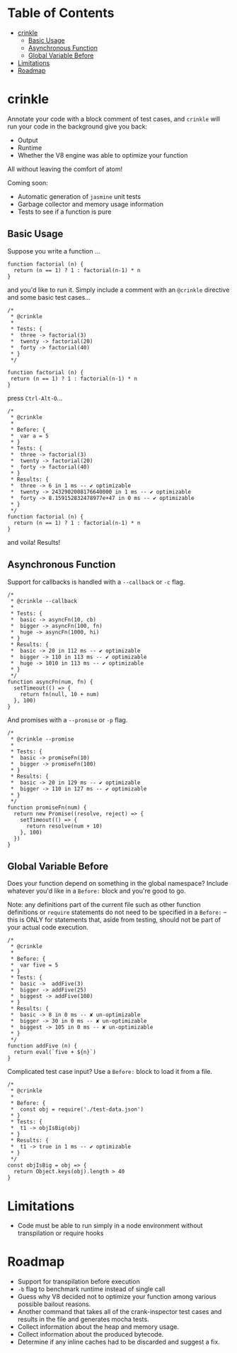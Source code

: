 # Table of Contents

- [crinkle](#crinkle)
  * [Basic Usage](#basic-usage)
  * [Asynchronous Function](#asynchronous-function)
  * [Global Variable Before](#global-variable-before)
- [Limitations](#limitations)
- [Roadmap](#roadmap)

# crinkle

Annotate your code with a block comment of test cases, and `crinkle`
will run your code in the background give you back:
* Output
* Runtime
* Whether the V8 engine was able to optimize your function

All without leaving the comfort of atom!

Coming soon:
* Automatic generation of `jasmine` unit tests
* Garbage collector and memory usage information
* Tests to see if a function is pure

## Basic Usage

Suppose you write a function ...

```
function factorial (n) {
  return (n == 1) ? 1 : factorial(n-1) * n
}
```

and you'd like to run it. Simply include a comment with an `@crinkle` directive
and some basic test cases...

```
/*
 * @crinkle
 *
 * Tests: {
 *  three -> factorial(3)
 *  twenty -> factorial(20)
 *  forty -> factorial(40)
 * }
 */

function factorial (n) {
 return (n == 1) ? 1 : factorial(n-1) * n
}
```

press `Ctrl-Alt-O`...

```
/*
 * @crinkle
 *
 * Before: {
 *  var a = 5
 * }
 * Tests: {
 *  three -> factorial(3)
 *  twenty -> factorial(20)
 *  forty -> factorial(40)
 * }
 * Results: {
 *  three -> 6 in 1 ms -- ✔ optimizable
 *  twenty -> 2432902008176640000 in 1 ms -- ✔ optimizable
 *  forty -> 8.159152832478977e+47 in 0 ms -- ✔ optimizable
 * }
 */
function factorial (n) {
  return (n == 1) ? 1 : factorial(n-1) * n
}
```

and voila! Results!

## Asynchronous Function

Support for callbacks is handled with a `--callback` or `-c` flag.

```
/*
 * @crinkle --callback
 *
 * Tests: {
 *  basic -> asyncFn(10, cb)
 *  bigger -> asyncFn(100, fn)
 *  huge -> asyncFn(1000, hi)
 * }
 * Results: {
 *  basic -> 20 in 112 ms -- ✔ optimizable
 *  bigger -> 110 in 113 ms -- ✔ optimizable
 *  huge -> 1010 in 113 ms -- ✔ optimizable
 * }
 */
function asyncFn(num, fn) {
  setTimeout(() => {
    return fn(null, 10 + num)
  }, 100)
}
```

And promises with a `--promise` or `-p` flag.

```
/*
 * @crinkle --promise
 *
 * Tests: {
 *  basic -> promiseFn(10)
 *  bigger -> promiseFn(100)
 * }
 * Results: {
 *  basic -> 20 in 129 ms -- ✔ optimizable
 *  bigger -> 110 in 127 ms -- ✔ optimizable
 * }
 */
function promiseFn(num) {
  return new Promise((resolve, reject) => {
    setTimeout(() => {
      return resolve(num + 10)
    }, 100)
  })
}
```

## Global Variable Before

Does your function depend on something in the global namespace? Include whatever
you'd like in a `Before:` block and you're good to go.

Note: any definitions part of the current file such as other function definitions
or `require` statements do not need to be specified in a `Before:` – this is ONLY
for statements that, aside from testing, should not be part of your actual
code execution.

```
/*
 * @crinkle
 *
 * Before: {
 *  var five = 5
 * }
 * Tests: {
 *  basic ->  addFive(3)
 *  bigger -> addFive(25)
 *  biggest -> addFive(100)
 * }
 * Results: {
 *  basic -> 8 in 0 ms -- ✘ un-optimizable
 *  bigger -> 30 in 0 ms -- ✘ un-optimizable
 *  biggest -> 105 in 0 ms -- ✘ un-optimizable
 * }
 */
function addFive (n) {
  return eval(`five + ${n}`)
}
```

Complicated test case input? Use a `Before:` block to load it from a file.

```
/*
 * @crinkle
 *
 * Before: {
 *  const obj = require('./test-data.json')
 * }
 * Tests: {
 *  t1 -> objIsBig(obj)
 * }
 * Results: {
 *  t1 -> true in 1 ms -- ✔ optimizable
 * }
 */
const objIsBig = obj => {
  return Object.keys(obj).length > 40
}
```

# Limitations
* Code must be able to run simply in a node environment without transpilation or
require hooks

# Roadmap

* Support for transpilation before execution
* `-b` flag to benchmark runtime instead of single call
* Guess why V8 decided not to optimize your function among various possible bailout reasons.
* Another command that takes all of the crank-inspector test cases and results
in the file and generates mocha tests.
* Collect information about the heap and memory usage.
* Collect information about the produced bytecode.
* Determine if any inline caches had to be discarded and suggest a fix.
